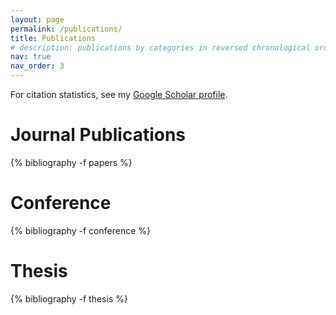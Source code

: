 ```yaml
---
layout: page
permalink: /publications/
title: Publications
# description: publications by categories in reversed chronological order. generated by jekyll-scholar.
nav: true
nav_order: 3
---
```


For citation statistics, see my [Google Scholar profile](https://scholar.google.com/citations?user=iZXNULEAAAAJ).

<!-- _pages/publications.md -->

<!-- Bibsearch Feature -->

<!-- {% include bib_search.liquid %} -->

<div class="publications">

<h1>Journal Publications</h1>
{% bibliography -f papers %}

<h1>Conference</h1>
{% bibliography -f conference %}

<h1>Thesis</h1>
{% bibliography -f thesis %}

</div>

<!-- ## Peer-reviewed Articles

* **Goswami, S.**, & Hemmati A. (2025). Destabilization of leading-edge shear-layer behind wall-mounted long prisms. Journal of Fluid Mechanics. (In Print, September 2025)

* **Goswami, S.**, Nowruzi M. & Fang X. H. (2025). Assessing performance of dimensionality reduction methods in capturing flow field variations. Proceedings of Combustion Institute - Canadian Section Spring Technical Meeting, University of Calgary. ([Link](https://ora.ox.ac.uk/objects/uuid:09b534fc-86b1-4d41-a4e6-2dc5a1af5dcc/files/swp988n188))

* Baker S., **Goswami, S.**, Fang X. H., & Leach F (2025). Vector-based loss functions for turbulent flow field inpainting. 1st International Symposium on AI and Fluid Mechanics (AIFLUIDs).

* **Goswami, S.**, & Hemmati, A. (2025).  Influence of depth-ratio on turbulence transition in the wake of wall-mounted prisms. Journal of Fluid Mechanics. 1007:A9. ([Link](https://doi.org/10.1017/jfm.2024.1109))

* Shojaee A. S., **Goswami, S.**, Lange C., and Hemmati A. (2025). A Neural Network approach to improve Reynolds Averaged Navier-Stokes modeling of bluff body wakes. AIP Advances; 15 (2): 025018. ([Link](https://doi.org/10.1063/5.0251597))

* **Goswami, S.**, & Hemmati A. (2024). Impact of depth-ratio on shear-layer dynamics and wake interactions around wall-mounted prisms. Physics of Fluids, 36(11). ([Link](https://doi.org/10.1063/5.0234476))

* **Goswami, S.**, Hemmati A. (2024). Turbulence Transition in the Wake of Wall-Mounted Prisms. Thirteenth International Symposium on
Turbulence and Shear Flow Phenomena (TSFP13), Montréal, Canada.  ([Link](http://www.tsfp-conference.org/proceedings/2023/162.pdf))

* **Goswami, S.**, & Hemmati, A. (2023). Mean wake evolution behind low aspect-ratio wall-mounted finite prisms. International Journal of Heat and Fluid Flow, 104, 109237. ([Link](https://doi.org/10.1016/j.ijheatfluidflow.2023.109237))

* **Goswami, S.**, & Hemmati, A. (2022). Mechanisms of wake asymmetry and secondary structures behind low aspect-ratio wall-mounted prisms. Journal of Fluid Mechanics, 950, A31. ([Link](https://doi.org/10.1017/jfm.2022.824))

* Zargar, A., **Goswami, S.**, & Hemmati, A. (2022). On the wake of a large depth ratio wall-mounted prism at a normal incident angle. Journal of Wind Engineering and Industrial Aerodynamics, 230, 105168. ([Link](https://doi.org/10.1016/j.jweia.2022.105168))

* **Goswami, S.**, & Hemmati, A. (2021). Response of viscoelastic turbulent pipeflow past square bar roughness: the effect on mean flow. Computation, 9(8), 85. ([Link](https://doi.org/10.3390/computation9080085))

* **Goswami, S.**, & Hemmati, A. (2021). Evolution of turbulent pipe flow recovery over a square bar roughness element at a range of Reynolds numbers. Physics of Fluids, 33(3). ([Link](https://doi.org/10.1063/5.0037732))

* **Goswami, S.**, & Hemmati, A. (2020). Response of turbulent pipeflow to multiple square bar roughness elements at high Reynolds number. Physics of Fluids, 32(7). ([Link](https://doi.org/10.1063/5.0014832))

## Conference Invitations:

* **Goswami, S.** & Fang X. H. (2025). On the optimization routines for calibrating chemistry models for deflagration-to-detonation transition. International Conference on Numerical Combustion (ICNC 2025), Rome, Italy.

* **Goswami, S.**, Nowruzi M. & Fang X. H. (2025). Assessing performance of dimensionality reduction methods in capturing flow field variations. Proceedings of Combustion Institute - Canadian Section Spring Technical Meeting, University of Calgary, Alberta, Canada.

* **Goswami, S.**, Hemmati A. (2024). Turbulence Transition in the Wake of Wall-Mounted Prisms. Thirteenth International Symposium on Turbulence and Shear Flow Phenomena (TSFP13), Montréal, Canada.

* **Goswami, S.**, Hemmati A. (2023). The mechanism of unsteady wake transition behind large depth-ratio wall-mounted prisms. 76th Annual Meeting of the American Physics Society (APS) Division of Fluid Dynamics, Washington, DC, USA.

* **Goswami, S.**, Hemmati A. (2022). Mean wake transitions of wall mounted long prisms at low Reynolds numbers. 75th Annual Meeting of the American Physics Society (APS) Division of Fluid Dynamics, Indianapolis, IN, USA.

* **Goswami, S.**, Hemmati A. (2022). Secondary structures in the axisymmetric wake behind of low aspect-ratio wall-mounted prisms, 14th European Fluid Mechanics Conference, Athens, Greece.

* **Goswami, S.**, Hemmati, A. (2022). On the wake axisymmetry and secondary structures behind low aspect-ratio wall-mounted prisms. 2022 Canadian Society of Mechanical Engineering (CSME) International Congress, Edmonton, AB, Canada.

* **Goswami, S.**, Hemmati A. (2020). Recovery of viscoelastic turbulent pipeflow past square bar roughness. 73rd Annual Meeting of the American Physics Society (APS) Division of Fluid Dynamics, Chicago, IL, USA.

## Theses:

* **Goswami, S.** (2025). Wake transitions and interactions behind wall-mounted prisms, PhD Thesis, University of Alberta, Edmonton, AB. ([Link](https://ualberta.scholaris.ca/items/51c11521-97cb-45fb-8289-c188985f136f))

* **Goswami, S.** (2020). Response and Recovery of Turbulent Pipeflow Past Square Bar Roughness Elements, MSc Thesis, University of Alberta, Edmonton, AB.. ([Link](https://doi.org/10.7939/r3-hgax-3316)) -->


